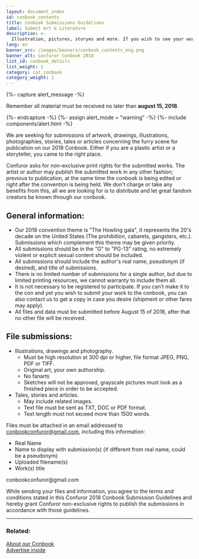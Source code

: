```yaml
---
layout: document_index
id: conbook_contents
title: Conbook Submissions Guidelines 
label: Submit Art & Literature
description: >-
  Illustration, pictures, storyes and more. If you wish to see your work published in our Conbook, this guide is for you.
lang: en
banner_src: /images/banners/conbook_contents_eng.png
banner_alt: Confuror Conbook 2018
list_id: conbook_details
list_weight: 1
category: cat_conbook
category_weight: 1
---
```


{%- capture alert_message -%}
  <p>Remember all material must be received no later than <b>august 15, 2018</b>.</p>
{%- endcapture -%}
{%- assign alert_mode = "warning" -%}
{%- include components/alert.html -%}

We are seeking for submissions of artwork, drawings, illustrations, photographies, stories, tales or articles concerning the furry scene for publication on our 2018 Conbook. Either if you are a plastic artist or a storyteller, you came to the right place.

Confuror asks for non-exclusive print rights for the submitted works. The artist or author may publish the submitted work in any other fashion; previous to publication, at the same time the conbook is being edited or right after the convention is being held. We don't charge or take any benefits from this, all we are looking for is to distribute and let great fandom creators be known through our conbook.

## General information:

- Our 2018 convention theme is "The Howling gala", it represents the 20's decade on the United States (The prohibition, cabarets, gangsters, etc.). Submissions which complement this theme may be given priority.
- All submissions should be in the "G" to "PG-13" rating, no extremely violent or explicit sexual content should be included.
- All submissions should include the author's real name, pseudonym (if desired), and title of submissions.
- There is no limited number of submissions for a single author, but due to limited printing resources, we cannot warranty to include them all.
- It is not necessary to be registered to participate. If you can’t make it to the con and yet you wish to submit your work to the conbook, you can also contact us to get a copy in case you desire (shipment or other fares may apply).
- All files and data must be submitted before August 15 of 2018, after that no other file will be received.

## File submissions:
- Illustrations, drawings and photography.
  - Must be high resolution at 300 dpi or higher, file format JPEG, PNG, PDF or TIFF.
  - Original art, your own authorship.
  - No fanarts
  - Sketches will not be approved, grayscale pictures must look as a finished piece in order to be accepted.
- Tales, stories and articles.
  - May include related images.
  - Text file must be sent as TXT, DOC or PDF format.
  - Text length must not exceed more than 1500 words.

Files must be attached in an email addressed to [conbookconfuror@gmail.com](mailto:conbookconfuror@gmail.com), including this information:
- Real Name
- Name to display with submission(s) (if different from real name, could be a pseudonym)
- Uploaded filename(s)
- Work(s) title

<div class="conbook__contact">
  <div class="conbook__contact-icon">
    <i class="fa fa-envelope"></i>
  </div>
  <div class="conbook__contact-content">conbookconfuror@gmail.com</div>
</div>

While sending your files and information, you agree to the terms and conditions stated in this Confuror 2018 Conbook Submission Guidelines and hereby grant Confuror non-exclusive rights to publish the submissions in accordance with those guidelines.

---

### Related:

<div class="conbook__related-row">
  <div class="conbook__related-col">
    <a href="/es/conbook/" class="conbook__related-content-button conbook__related-content-button--about">About our Conbook</a>
  </div>
  <div class="conbook__related-col">
    <a href="/en/conbook/advertise" class="conbook__related-content-button conbook__related-content-button--adverts">Advertise inside</a>
  </div>
</div>